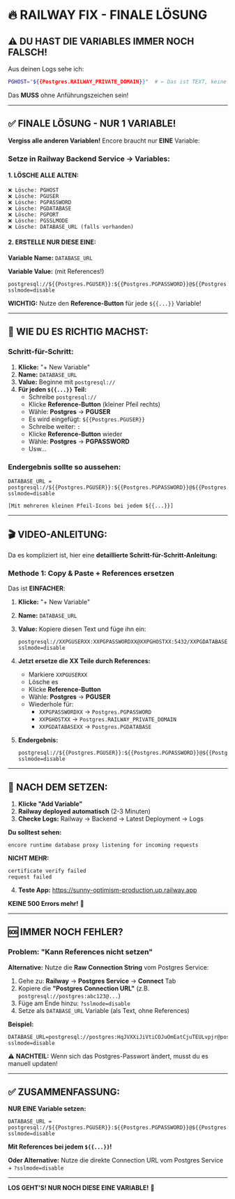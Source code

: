 # 🔥 RAILWAY FIX - FINALE LÖSUNG

## ⚠️ DU HAST DIE VARIABLES IMMER NOCH FALSCH!

Aus deinen Logs sehe ich:
```bash
PGHOST="${{Postgres.RAILWAY_PRIVATE_DOMAIN}}"  # ← Das ist TEXT, keine Reference!
```

Das **MUSS** ohne Anführungszeichen sein!

---

## ✅ FINALE LÖSUNG - NUR 1 VARIABLE!

**Vergiss alle anderen Variablen!** Encore braucht nur **EINE** Variable:

### Setze in Railway Backend Service → Variables:

#### 1. LÖSCHE ALLE ALTEN:
```
❌ Lösche: PGHOST
❌ Lösche: PGUSER
❌ Lösche: PGPASSWORD
❌ Lösche: PGDATABASE
❌ Lösche: PGPORT
❌ Lösche: PGSSLMODE
❌ Lösche: DATABASE_URL (falls vorhanden)
```

#### 2. ERSTELLE NUR DIESE EINE:

**Variable Name:** `DATABASE_URL`

**Variable Value:** (mit References!)
```
postgresql://${{Postgres.PGUSER}}:${{Postgres.PGPASSWORD}}@${{Postgres.RAILWAY_PRIVATE_DOMAIN}}:5432/${{Postgres.PGDATABASE}}?sslmode=disable
```

**WICHTIG:** Nutze den **Reference-Button** für jede `${{...}}` Variable!

---

## 📸 WIE DU ES RICHTIG MACHST:

### Schritt-für-Schritt:

1. **Klicke:** "+ New Variable"
2. **Name:** `DATABASE_URL`
3. **Value:** Beginne mit `postgresql://`
4. **Für jeden `${{...}}` Teil:**
   - Schreibe `postgresql://`
   - Klicke **Reference-Button** (kleiner Pfeil rechts)
   - Wähle: **Postgres** → **PGUSER**
   - Es wird eingefügt: `${{Postgres.PGUSER}}`
   - Schreibe weiter: `:`
   - Klicke **Reference-Button** wieder
   - Wähle: **Postgres** → **PGPASSWORD**
   - Usw...

### Endergebnis sollte so aussehen:

```
DATABASE_URL =
postgresql://${{Postgres.PGUSER}}:${{Postgres.PGPASSWORD}}@${{Postgres.RAILWAY_PRIVATE_DOMAIN}}:5432/${{Postgres.PGDATABASE}}?sslmode=disable

[Mit mehreren kleinen Pfeil-Icons bei jedem ${{...}}]
```

---

## 🎬 VIDEO-ANLEITUNG:

Da es kompliziert ist, hier eine **detaillierte Schritt-für-Schritt-Anleitung:**

### Methode 1: Copy & Paste + References ersetzen

Das ist **EINFACHER**:

1. **Klicke:** "+ New Variable"
2. **Name:** `DATABASE_URL`
3. **Value:** Kopiere diesen Text und füge ihn ein:
   ```
   postgresql://XXPGUSERXX:XXPGPASSWORDXX@XXPGHOSTXX:5432/XXPGDATABASEXX?sslmode=disable
   ```
4. **Jetzt ersetze die XX Teile durch References:**
   - Markiere `XXPGUSERXX`
   - Lösche es
   - Klicke **Reference-Button**
   - Wähle: **Postgres** → **PGUSER**
   - Wiederhole für:
     - `XXPGPASSWORDXX` → `Postgres.PGPASSWORD`
     - `XXPGHOSTXX` → `Postgres.RAILWAY_PRIVATE_DOMAIN`
     - `XXPGDATABASEXX` → `Postgres.PGDATABASE`

5. **Endergebnis:**
   ```
   postgresql://${{Postgres.PGUSER}}:${{Postgres.PGPASSWORD}}@${{Postgres.RAILWAY_PRIVATE_DOMAIN}}:5432/${{Postgres.PGDATABASE}}?sslmode=disable
   ```

---

## 🧪 NACH DEM SETZEN:

1. **Klicke "Add Variable"**
2. **Railway deployed automatisch** (2-3 Minuten)
3. **Checke Logs:** Railway → Backend → Latest Deployment → Logs

**Du solltest sehen:**
```
encore runtime database proxy listening for incoming requests
```

**NICHT MEHR:**
```
certificate verify failed
request failed
```

4. **Teste App:** https://sunny-optimism-production.up.railway.app

**KEINE 500 Errors mehr!** 🎉

---

## 🆘 IMMER NOCH FEHLER?

### Problem: "Kann References nicht setzen"

**Alternative:** Nutze die **Raw Connection String** vom Postgres Service:

1. Gehe zu: **Railway** → **Postgres Service** → **Connect** Tab
2. Kopiere die **"Postgres Connection URL"** (z.B. `postgresql://postgres:abc123@...`)
3. Füge am Ende hinzu: `?sslmode=disable`
4. Setze als `DATABASE_URL` Variable (als Text, ohne References)

**Beispiel:**
```
DATABASE_URL=postgresql://postgres:HqJVXXiJiVtiCOJuOmEatCjuTEULvpjr@postgres.railway.internal:5432/railway?sslmode=disable
```

⚠️ **NACHTEIL:** Wenn sich das Postgres-Passwort ändert, musst du es manuell updaten!

---

## ✅ ZUSAMMENFASSUNG:

**NUR EINE Variable setzen:**
```
DATABASE_URL = postgresql://${{Postgres.PGUSER}}:${{Postgres.PGPASSWORD}}@${{Postgres.RAILWAY_PRIVATE_DOMAIN}}:5432/${{Postgres.PGDATABASE}}?sslmode=disable
```

**Mit References bei jedem `${{...}}`!**

**Oder Alternative:** Nutze die direkte Connection URL vom Postgres Service + `?sslmode=disable`

---

**LOS GEHT'S! NUR NOCH DIESE EINE VARIABLE!** 🚀

